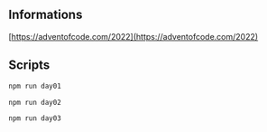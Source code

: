 ## Informations

[https://adventofcode.com/2022](https://adventofcode.com/2022)

## Scripts

```bash
npm run day01
```

```bash
npm run day02
```

```bash
npm run day03
```
